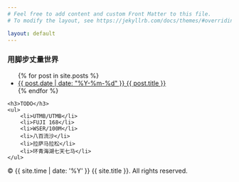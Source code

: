 ```yaml
---
# Feel free to add content and custom Front Matter to this file.
# To modify the layout, see https://jekyllrb.com/docs/themes/#overriding-theme-defaults

layout: default
---
```


  <main>
    <h3>用脚步丈量世界</h3>
    <ul>
      {% for post in site.posts %}
        <li>
          <a href="{{ post.url }}">{{ post.date | date: "%Y-%m-%d" }} {{ post.title }}</a>
        </li>
      {% endfor %}
    </ul>

    <h3>TODO</h3>
    <ul>
        <li>UTMB/UTMB</li>
        <li>FUJI 168</li>
        <li>WSER/100M</li>
        <li>八百流沙</li>
        <li>拉萨马拉松</li>
        <li>环青海湖七天七马</li>
    </ul>
  </main>

  <footer>
    <p>&copy; {{ site.time | date: '%Y' }} {{ site.title }}. All rights reserved.</p>
  </footer>
